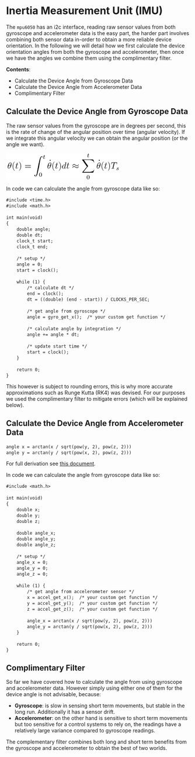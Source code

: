 # Inertia Measurement Unit (IMU)

The `mpu6050` has an i2c interface, reading raw sensor values from both
gyroscope and accelerometer data is the easy part, the harder part involves
combining both sensor data in-order to obtain a more reliable device
orientation. In the following we will detail how we first calculate the device
orientation angles from both the gyroscope and accelerometer, then once we have
the angles we combine them using the complimentary filter.

**Contents**:
- Calculate the Device Angle from Gyroscope Data
- Calculate the Device Angle from Accelerometer Data
- Complimentary Filter


## Calculate the Device Angle from Gyroscope Data

The raw sensor values from the gyroscope are in degrees per second, this is the
rate of change of the angular position over time (angular velocity). If we
integrate this angular velocity we can obtain the angular position (or the
angle we want).

![integrate gyroscope data](images/gyro_integrate.png)

In code we can calculate the angle from gyroscope data like so:

    #include <time.h>
    #include <math.h>

    int main(void)
    {
        double angle;
        double dt;
        clock_t start;
        clock_t end;

        /* setup */
        angle = 0;
        start = clock();

        while (1) {
            /* calculate dt */
            end = clock();
            dt = ((double) (end - start)) / CLOCKS_PER_SEC;

            /* get angle from gyroscope */
            angle = gyro_get_x();  /* your custom get function */

            /* calculate angle by integration */
            angle += angle * dt;

            /* update start time */
            start = clock();
        }

        return 0;
    }

This however is subject to rounding errors, this is why more accurate
approximations such as Runge Kutta (RK4) was devised. For our purposes we used
the complimentary filter to mitigate errors (which will be explained below).



## Calculate the Device Angle from Accelerometer Data

    angle x = arctan(x / sqrt(pow(y, 2), pow(z, 2)))
    angle y = arctan(y / sqrt(pow(x, 2), pow(z, 2)))


For full derivation see [this document][1].

In code we can calculate the angle from gyroscope data like so:


    #include <math.h>

    int main(void)
    {
        double x;
        double y;
        double z;

        double angle_x;
        double angle_y;
        double angle_z;

        /* setup */
        angle_x = 0;
        angle_y = 0;
        angle_z = 0;

        while (1) {
            /* get angle from accelerometer sensor */
            x = accel_get_x();  /* your custom get function */
            y = accel_get_y();  /* your custom get function */
            z = accel_get_z();  /* your custom get function */

            angle_x = arctan(x / sqrt(pow(y, 2), pow(z, 2)))
            angle_y = arctan(y / sqrt(pow(x, 2), pow(z, 2)))
        }

        return 0;
    }



## Complimentary Filter

So far we have covered how to calculate the angle from using gyroscope and
accelerometer data. However simply using either one of them for the device
angle is not advisable, because:

- **Gyroscope**: is slow in sensing short term movements, but stable in
  the long run. Additionally it has a sensor drift.
- **Accelerometer**: on the other hand is sensitive to short term movements
  but too sensitive for a control systems to rely on, the readings have a
  relatively large variance compared to gyroscope readings.

The complementary filter combines both long and short term benefits from the
gyroscope and accelerometer to obtain the best of two worlds.



[1]: http://cache.freescale.com/files/sensors/doc/app_note/AN3461.pdf?fpsp=1
